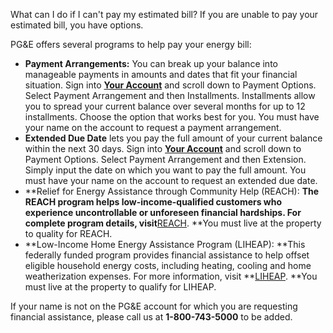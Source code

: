 What can I do if I can't pay my estimated bill?
If you are unable to pay your estimated bill, you have options.

PG&E offers several programs to help pay your energy bill:

  * **Payment Arrangements:** You can break up your balance into manageable payments in amounts and dates that fit your financial situation. Sign into [**Your Account**](https://m.pge.com/?WT.pgeac=Nav_yourAccountRes#login) and scroll down to Payment Options. Select Payment Arrangement and then Installments. Installments allow you to spread your current balance over several months for up to 12 installments. Choose the option that works best for you. You must have your name on the account to request a payment arrangement.
  * **Extended Due Date** lets you pay the full amount of your current balance within the next 30 days. Sign into [**Your Account**](https://m.pge.com/?WT.pgeac=Nav_yourAccountRes#login) and scroll down to Payment Options. Select Payment Arrangement and then Extension. Simply input the date on which you want to pay the full amount. You must have your name on the account to request an extended due date.
  * **Relief for Energy Assistance through Community Help (REACH): **The REACH program helps low-income-qualified customers who experience uncontrollable or unforeseen financial hardships. For complete program details, visit**[REACH](https://www.pge.com/en/account/billing-and-assistance/financial-assistance/relief-for-energy-assistance-through-community-help.html). **You must live at the property to quality for REACH.
  * **Low-Income Home Energy Assistance Program (LIHEAP): **This federally funded program provides financial assistance to help offset eligible household energy costs, including heating, cooling and home weatherization expenses. For more information, visit **[LIHEAP](https://www.pge.com/en/account/billing-and-assistance/financial-assistance/low-income-home-energy-assistance-program.html). **You must live at the property to qualify for LIHEAP.

If your name is not on the PG&E account for which you are requesting financial
assistance, please call us at **1-800-743-5000** to be added.

  
  
  



